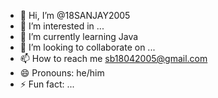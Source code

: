 - 👋 Hi, I’m @18SANJAY2005
- 👀 I’m interested in ...
- 🌱 I’m currently learning Java 
- 💞️ I’m looking to collaborate on ...
- 📫 How to reach me sb18042005@gmail.com
- 😄 Pronouns: he/him
- ⚡ Fun fact: ...

<!---
18SANJAY2005/18SANJAY2005 is a ✨ special ✨ repository because its `README.md` (this file) appears on your GitHub profile.
You can click the Preview link to take a look at your changes.
--->
